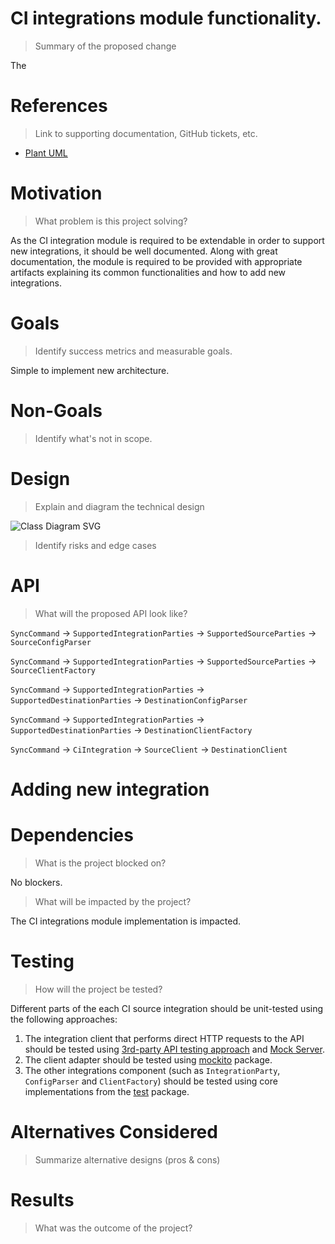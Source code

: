 # CI integrations module functionality.
> Summary of the proposed change

The 

 # References
> Link to supporting documentation, GitHub tickets, etc.

- [Plant UML](http://plantuml.com/guide)

# Motivation
> What problem is this project solving?

As the CI integration module is required to be extendable in order to support new integrations, it should be well documented. Along with great documentation, the module is required to be provided with appropriate artifacts explaining its common functionalities and how to add new integrations.

# Goals
> Identify success metrics and measurable goals.

Simple to implement new architecture.

# Non-Goals
> Identify what's not in scope.

# Design

> Explain and diagram the technical design

![Class Diagram SVG](http://www.plantuml.com/plantuml/proxy?cache=no&fmt=svg&src=https://raw.githubusercontent.com/software-platform/monorepo/plant_uml_diagram/metrics/ci_integrations/docs/ci_integrations_class_diagram.puml)

> Identify risks and edge cases

# API
> What will the proposed API look like?

`SyncCommand` → `SupportedIntegrationParties` → `SupportedSourceParties` → `SourceConfigParser`

`SyncCommand` → `SupportedIntegrationParties` → `SupportedSourceParties` → `SourceClientFactory`

`SyncCommand` → `SupportedIntegrationParties` → `SupportedDestinationParties` → `DestinationConfigParser`

`SyncCommand` → `SupportedIntegrationParties` → `SupportedDestinationParties` → `DestinationClientFactory`

`SyncCommand` → `CiIntegration` → `SourceClient` → `DestinationClient`

# Adding new integration

# Dependencies
> What is the project blocked on?

No blockers.

> What will be impacted by the project?

The CI integrations module implementation is impacted.

# Testing
> How will the project be tested?

Different parts of the each CI source integration should be unit-tested using the following approaches: 

1. The integration client that performs direct HTTP requests to the API should be tested using [3rd-party API testing approach](./blob/master/docs/03_third_party_api_testing.md) and [Mock Server]().
2. The client adapter should be tested using [mockito]() package.
3. The other integrations component (such as `IntegrationParty`, `ConfigParser` and `ClientFactory`) should be tested using core implementations from the [test]() package.

# Alternatives Considered
> Summarize alternative designs (pros & cons)
  
# Results
> What was the outcome of the project?

